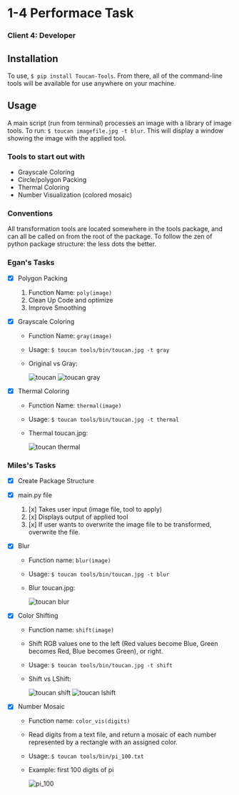 # 1-4 Performace Task
### Client 4: Developer

## Installation
To use, `$ pip install Toucan-Tools`. From there, all of the command-line tools will be available for use anywhere on your machine.

## Usage
A main script (run from terminal) processes an image with a library of image tools. To run: `$ toucan imagefile.jpg -t blur`. This will display a window showing the image with the applied tool.

### Tools to start out with
* Grayscale Coloring
* Circle/polygon Packing
* Thermal Coloring
* Number Visualization (colored mosaic)

### Conventions
All transformation tools are located somewhere in the tools package, and can all be called on from the root of the package. To follow the zen of python package structure: the less dots the better.

### Egan's Tasks
* [x] Polygon Packing
	1. Function Name: `poly(image)`
	1. Clean Up Code and optimize
	1. Improve Smoothing
* [x] Grayscale Coloring
	* Function Name: `gray(image)`
	* Usage: `$ toucan tools/bin/toucan.jpg -t gray`
	* Original vs Gray:

		![toucan](tools/bin/toucan.jpg) ![toucan gray](tools/bin/toucan_gray.jpg)

* [x] Thermal Coloring
	* Function Name: `thermal(image)`
	* Usage: `$ toucan tools/bin/toucan.jpg -t thermal`
	* Thermal toucan.jpg:

		![toucan thermal](tools/bin/toucan_thermal.jpg)

### Miles's Tasks
* [x] Create Package Structure
* [x] main.py file
	1. [x] Takes user input (image file, tool to apply)
	1. [x] Displays output of applied tool
	1. [x] If user wants to overwrite the image file to be transformed, overwrite the file.
* [x] Blur
	* Function name: `blur(image)`
	* Usage: `$ toucan tools/bin/toucan.jpg -t blur`
	* Blur toucan.jpg:

		![toucan blur](tools/bin/toucan_blur.jpg)

* [x] Color Shifting
	* Function name: `shift(image)`
	* Shift RGB values one to the left (Red values become Blue, Green becomes Red, Blue becomes Green), or right.
	* Usage: `$ toucan tools/bin/toucan.jpg -t shift`
	* Shift vs LShift:

		![toucan shift](tools/bin/toucan_shift.jpg) ![toucan lshift](tools/bin/toucan_lshift.jpg)

* [x] Number Mosaic
	* Function name: `color_vis(digits)`
	* Read digits from a text file, and return a mosaic of each number represented by a rectangle with an assigned color.
	* Usage: `$ toucan tools/bin/pi_100.txt`
	* Example: first 100 digits of pi

		![pi_100](tools/bin/vis_pi_100.jpg)
